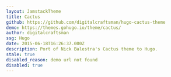 ```yaml
---
layout: JamstackTheme
title: Cactus
github: https://github.com/digitalcraftsman/hugo-cactus-theme
demo: https://themes.gohugo.io/theme/cactus/
author: digitalcraftsman
ssg: Hugo
date: 2015-06-18T16:26:37.000Z
description: Port of Nick Balestra's Cactus theme to Hugo.
stale: true
disabled_reason: demo url not found
disabled: true
---
```

